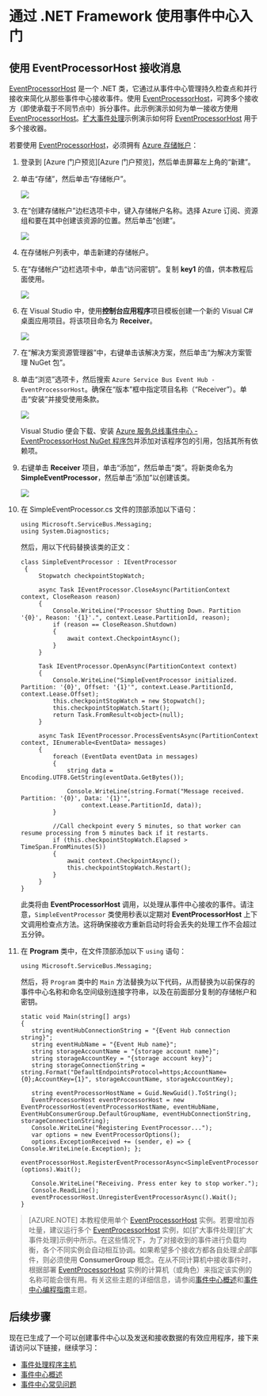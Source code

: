 <properties
    pageTitle="使用 .NET Framework 从 Azure 事件中心接收事件 | Azure"
    description="按照本教程中的步骤使用 .NET Framework 从 Azure 事件中心接收事件。"
    services="event-hubs"
    documentationcenter=""
    author="jtaubensee"
    manager="timlt"
    editor="" />
<tags
    ms.assetid="c4974bd3-2a79-48a1-aa3b-8ee2d6655b28"
    ms.service="event-hubs"
    ms.workload="na"
    ms.tgt_pltfrm="na"
    ms.devlang="na"
    ms.topic="get-started-article"
    ms.date="01/30/2017"
    wacn.date="03/24/2017"
    ms.author="jotaub" />  


# 通过 .NET Framework 使用事件中心入门

## 使用 EventProcessorHost 接收消息
[EventProcessorHost][EventProcessorHost] 是一个 .NET 类，它通过从事件中心管理持久检查点和并行接收来简化从那些事件中心接收事件。使用 [EventProcessorHost][EventProcessorHost]，可跨多个接收方（即使承载于不同节点中）拆分事件。此示例演示如何为单一接收方使用 [EventProcessorHost][EventProcessorHost]。[扩大事件处理][Scale out Event Processing with Event Hubs]示例演示如何将 [EventProcessorHost][EventProcessorHost] 用于多个接收器。

若要使用 [EventProcessorHost][EventProcessorHost]，必须拥有 [Azure 存储帐户][Azure Storage account]：

1. 登录到 [Azure 门户预览][Azure 门户预览]，然后单击屏幕左上角的“新建”。

2. 单击“存储”，然后单击“存储帐户”。
   
    ![](./media/event-hubs-dotnet-framework-getstarted-receive-eph/create-storage1.png)  

    
3. 在“创建存储帐户”边栏选项卡中，键入存储帐户名称。选择 Azure 订阅、资源组和要在其中创建该资源的位置。然后单击“创建”。
   
    ![](./media/event-hubs-dotnet-framework-getstarted-receive-eph/create-storage2.png)  

    
4. 在存储帐户列表中，单击新建的存储帐户。

5. 在“存储帐户”边栏选项卡中，单击“访问密钥”。复制 **key1** 的值，供本教程后面使用。
   
    ![](./media/event-hubs-dotnet-framework-getstarted-receive-eph/create-storage3.png)  

    
6. 在 Visual Studio 中，使用**控制台应用程序**项目模板创建一个新的 Visual C# 桌面应用项目。将该项目命名为 **Receiver**。
   
    ![](./media/event-hubs-dotnet-framework-getstarted-receive-eph/create-receiver-csharp1.png)  

    
7. 在“解决方案资源管理器”中，右键单击该解决方案，然后单击“为解决方案管理 NuGet 包”。

8. 单击“浏览”选项卡，然后搜索 `Azure Service Bus Event Hub - EventProcessorHost`。确保在“版本”框中指定项目名称（“Receiver”）。单击“安装”并接受使用条款。
   
    ![](./media/event-hubs-dotnet-framework-getstarted-receive-eph/create-eph-csharp1.png)  

   
    Visual Studio 便会下载、安装 [Azure 服务总线事件中心 - EventProcessorHost NuGet 程序包](https://www.nuget.org/packages/Microsoft.Azure.ServiceBus.EventProcessorHost)并添加对该程序包的引用，包括其所有依赖项。
    
9. 右键单击 **Receiver** 项目，单击“添加”，然后单击“类”。将新类命名为 **SimpleEventProcessor**，然后单击“添加”以创建该类。
   
    ![](./media/event-hubs-dotnet-framework-getstarted-receive-eph/create-receiver-csharp2.png)  

    
10. 在 SimpleEventProcessor.cs 文件的顶部添加以下语句：

        using Microsoft.ServiceBus.Messaging;
        using System.Diagnostics;

    然后，用以下代码替换该类的正文：

        class SimpleEventProcessor : IEventProcessor
         {
             Stopwatch checkpointStopWatch;
    
             async Task IEventProcessor.CloseAsync(PartitionContext context, CloseReason reason)
             {
                 Console.WriteLine("Processor Shutting Down. Partition '{0}', Reason: '{1}'.", context.Lease.PartitionId, reason);
                 if (reason == CloseReason.Shutdown)
                 {
                     await context.CheckpointAsync();
                 }
             }
    
             Task IEventProcessor.OpenAsync(PartitionContext context)
             {
                 Console.WriteLine("SimpleEventProcessor initialized.  Partition: '{0}', Offset: '{1}'", context.Lease.PartitionId, context.Lease.Offset);
                 this.checkpointStopWatch = new Stopwatch();
                 this.checkpointStopWatch.Start();
                 return Task.FromResult<object>(null);
             }
    
             async Task IEventProcessor.ProcessEventsAsync(PartitionContext context, IEnumerable<EventData> messages)
             {
                 foreach (EventData eventData in messages)
                 {
                     string data = Encoding.UTF8.GetString(eventData.GetBytes());
    
                     Console.WriteLine(string.Format("Message received.  Partition: '{0}', Data: '{1}'",
                         context.Lease.PartitionId, data));
                 }
    
                 //Call checkpoint every 5 minutes, so that worker can resume processing from 5 minutes back if it restarts.
                 if (this.checkpointStopWatch.Elapsed > TimeSpan.FromMinutes(5))
                 {
                     await context.CheckpointAsync();
                     this.checkpointStopWatch.Restart();
                 }
             }
        }

    此类将由 **EventProcessorHost** 调用，以处理从事件中心接收的事件。请注意，`SimpleEventProcessor` 类使用秒表以定期对 **EventProcessorHost** 上下文调用检查点方法。这将确保接收方重新启动时将会丢失的处理工作不会超过五分钟。
    
11. 在 **Program** 类中，在文件顶部添加以下 `using` 语句：

        using Microsoft.ServiceBus.Messaging;

    然后，将 `Program` 类中的 `Main` 方法替换为以下代码，从而替换为以前保存的事件中心名称和命名空间级别连接字符串，以及在前面部分复制的存储帐户和密钥。

        static void Main(string[] args)
        {
           string eventHubConnectionString = "{Event Hub connection string}";
           string eventHubName = "{Event Hub name}";
           string storageAccountName = "{storage account name}";
           string storageAccountKey = "{storage account key}";
           string storageConnectionString = string.Format("DefaultEndpointsProtocol=https;AccountName={0};AccountKey={1}", storageAccountName, storageAccountKey);
    
           string eventProcessorHostName = Guid.NewGuid().ToString();
           EventProcessorHost eventProcessorHost = new EventProcessorHost(eventProcessorHostName, eventHubName, EventHubConsumerGroup.DefaultGroupName, eventHubConnectionString, storageConnectionString);
           Console.WriteLine("Registering EventProcessor...");
           var options = new EventProcessorOptions();
           options.ExceptionReceived += (sender, e) => { Console.WriteLine(e.Exception); };
           eventProcessorHost.RegisterEventProcessorAsync<SimpleEventProcessor>(options).Wait();
    
           Console.WriteLine("Receiving. Press enter key to stop worker.");
           Console.ReadLine();
           eventProcessorHost.UnregisterEventProcessorAsync().Wait();
        }

> [AZURE.NOTE]
本教程使用单个 [EventProcessorHost][EventProcessorHost] 实例。若要增加吞吐量，建议运行多个 [EventProcessorHost][EventProcessorHost] 实例，如[扩大事件处理][扩大事件处理]示例中所示。在这些情况下，为了对接收到的事件进行负载均衡，各个不同实例会自动相互协调。如果希望多个接收方都各自处理*全部*事件，则必须使用 **ConsumerGroup** 概念。在从不同计算机中接收事件时，根据部署 [EventProcessorHost][EventProcessorHost] 实例的计算机（或角色）来指定该实例的名称可能会很有用。有关这些主题的详细信息，请参阅[事件中心概述][Event Hubs Overview]和[事件中心编程指南][Event Hubs Programming Guide]主题。
> 
> 

<!-- Links -->

[Event Hubs Overview]: /documentation/articles/event-hubs-what-is-event-hubs/
[Event Hubs Programming Guide]: /documentation/articles/event-hubs-programming-guide/
[Azure Storage account]: /documentation/articles/storage-create-storage-account/
[EventProcessorHost]: https://docs.microsoft.com/zh-cn/dotnet/api/microsoft.servicebus.messaging.eventprocessorhost
[Azure portal]: https://portal.azure.cn

## 后续步骤
现在已生成了一个可以创建事件中心以及发送和接收数据的有效应用程序，接下来请访问以下链接，继续学习：

* [事件处理程序主机](https://docs.microsoft.com/zh-cn/dotnet/api/microsoft.servicebus.messaging.eventprocessorhost)
* [事件中心概述][Event Hubs overview]
* [事件中心常见问题](/documentation/articles/event-hubs-faq/)

<!-- Images. -->

[19]: ./media/event-hubs-csharp-ephcs-getstarted/create-eh-proj1.png
[20]: ./media/event-hubs-csharp-ephcs-getstarted/create-eh-proj2.png
[21]: ./media/event-hubs-csharp-ephcs-getstarted/run-csharp-ephcs1.png
[22]: ./media/event-hubs-csharp-ephcs-getstarted/run-csharp-ephcs2.png

<!-- Links -->

[Event Processor Host]: https://www.nuget.org/packages/Microsoft.Azure.ServiceBus.EventProcessorHost
[Event Hubs overview]: /documentation/articles/event-hubs-what-is-event-hubs/
[Scale out Event Processing with Event Hubs]: https://code.msdn.microsoft.com/Service-Bus-Event-Hub-45f43fc3

<!---HONumber=Mooncake_0320_2017-->
<!--Update_Description:new article about how to using dotnet framework to receive event from Azure event hubs-->